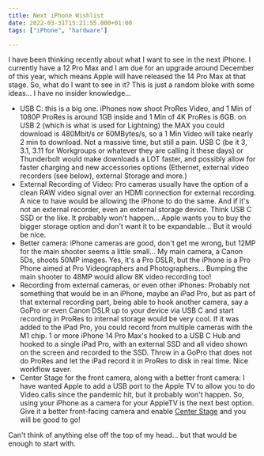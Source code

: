 ```yaml
---
title: Next iPhone Wishlist
date: 2022-03-31T15:21:55.000+01:00
tags: ["iPhone", "hardware"]

---
```

I have been thinking recently about what I want to see in the next iPhone. I currently have a 12 Pro Max and I am due for an upgrade around December of this year, which means Apple will have released the 14 Pro Max at that stage. So, what do I want to see in it? This is just a random bloke with some ideas... I have no insider knowledge...

* USB C: this is a big one. iPhones now shoot ProRes Video, and 1 Min of 1080P ProRes is around 1GB inside and 1 Min of 4K ProRes is 6GB. on USB 2 (which is what is used for Lightning) the MAX you could download is 480Mbit/s or 60MBytes/s, so a 1 Min Video will take nearly 2 min to download. Not a massive time, but still a pain. USB C (be it 3, 3.1, 3.11 for Workgroups or whatever they are calling it these days) or Thunderbolt would make downloads a LOT faster, and possibly allow for faster charging and new accessories options (Ethernet, external video recorders (see below), external Storage and more.)
* External Recording of Video: Pro cameras usually have the option of a clean RAW video signal over an HDMI connection for external recording. A nice to have would be allowing the iPhone to do the same. And if it's not an external recorder, even an external storage device. Think USB C SSD or the like. It probably won't happen... Apple wants you to buy the bigger storage option and don't want it to be expandable... But it would be nice.
* Better camera: iPhone cameras are good, don't get me wrong, but 12MP for the main shooter seems a little small... My main camera, a Canon 5Ds, shoots 50MP images. Yes, it's a Pro DSLR, but the iPhone is a Pro Phone aimed at Pro Videographers and Photographers... Bumping the main shooter to 48MP would allow 8K video recording too!
* Recording from external cameras, or even other iPhones: Probably not something that would be in an iPhone, maybe an iPad Pro, but as part of that external recording part, being able to hook another camera, say a GoPro or even Canon DSLR up to your device via USB C and start recording in ProRes to internal storage would be very cool. If it was added to the iPad Pro, you could record from multiple cameras with the M1 chip. 1 or more iPhone 14 Pro Max's hooked to a USB C Hub and hooked to a single iPad Pro, with an external SSD and all video shown on the screen and recorded to the SSD. Throw in a GoPro that does not do ProRes and let the iPad record it in ProRes to disk in real time. Nice workflow saver.
* Center Stage for the front camera, along with a better front camera: I have wanted Apple to add a USB port to the Apple TV to allow you to do Video calls since the pandemic hit, but it probably won't happen. So, using your iPhone as a camera for your AppleTV is the next best option. Give it a better front-facing camera and enable [Center Stage](https://support.apple.com/en-ie/HT212315) and you will be good to go!

Can't think of anything else off the top of my head... but that would be enough to start with.
